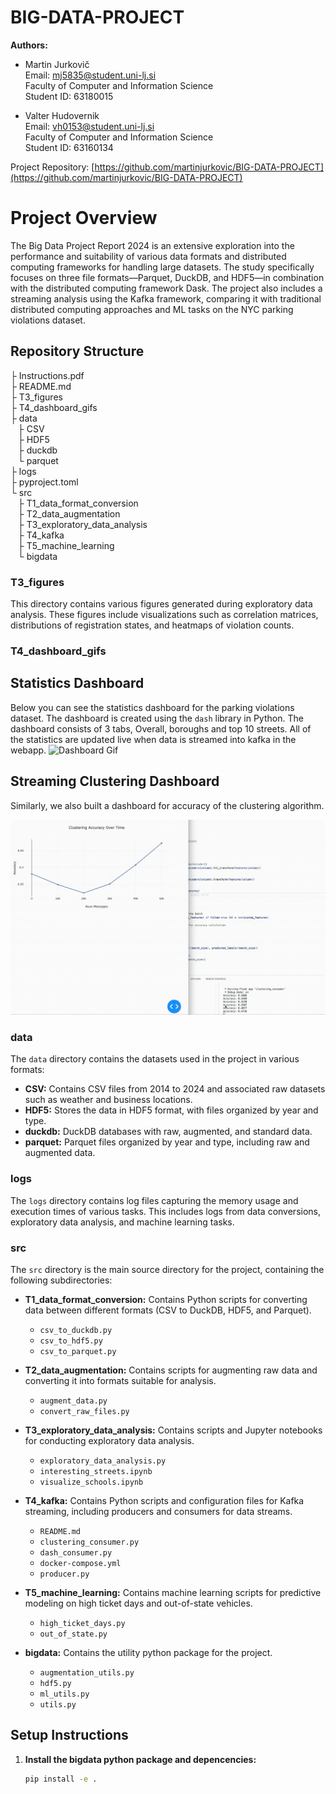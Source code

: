 # BIG-DATA-PROJECT
**Authors:**
- Martin Jurkovič  
Email: mj5835@student.uni-lj.si  
Faculty of Computer and Information Science  
Student ID: 63180015  

- Valter Hudovernik  
Email: vh0153@student.uni-lj.si  
Faculty of Computer and Information Science  
Student ID: 63160134  

Project Repository:
[https://github.com/martinjurkovic/BIG-DATA-PROJECT](https://github.com/martinjurkovic/BIG-DATA-PROJECT)


# Project Overview

The Big Data Project Report 2024 is an extensive exploration into the performance and suitability of various data formats and distributed computing frameworks for handling large datasets. The study specifically focuses on three file formats—Parquet, DuckDB, and HDF5—in combination with the distributed computing framework Dask. The project also includes a streaming analysis using the Kafka framework, comparing it with traditional distributed computing approaches and ML tasks on the NYC parking violations dataset.

## Repository Structure

├ Instructions.pdf  
├ README.md  
├ T3_figures  
├ T4_dashboard_gifs  
├ data  
   ├ CSV  
   ├ HDF5  
   ├ duckdb  
   └ parquet  
├ logs  
├ pyproject.toml  
└ src  
   ├ T1_data_format_conversion  
   ├ T2_data_augmentation  
   ├ T3_exploratory_data_analysis  
   ├ T4_kafka  
   ├ T5_machine_learning  
   └ bigdata  

### T3_figures

This directory contains various figures generated during exploratory data analysis. These figures include visualizations such as correlation matrices, distributions of registration states, and heatmaps of violation counts.

### T4_dashboard_gifs

## Statistics Dashboard
Below you can see the statistics dashboard for the parking violations dataset. The dashboard is created using the `dash` library in Python. The dashboard consists of 3 tabs, Overall, boroughs and top 10 streets. All of the statistics are updated live when data is streamed into kafka in the webapp.
![Dashboard Gif](https://github.com/martinjurkovic/BIG-DATA-PROJECT/blob/main/T4_dashboard_gifs/statistics.gif)

## Streaming Clustering Dashboard
Similarly, we also built a dashboard for accuracy of the clustering algorithm.

![Clustering gif](https://github.com/martinjurkovic/BIG-DATA-PROJECT/blob/main/T4_dashboard_gifs/accuracy.gif)


### data

The `data` directory contains the datasets used in the project in various formats:

- **CSV:** Contains CSV files from 2014 to 2024 and associated raw datasets such as weather and business locations.
- **HDF5:** Stores the data in HDF5 format, with files organized by year and type.
- **duckdb:** DuckDB databases with raw, augmented, and standard data.
- **parquet:** Parquet files organized by year and type, including raw and augmented data.

### logs

The `logs` directory contains log files capturing the memory usage and execution times of various tasks. This includes logs from data conversions, exploratory data analysis, and machine learning tasks.

### src

The `src` directory is the main source directory for the project, containing the following subdirectories:

- **T1_data_format_conversion:** Contains Python scripts for converting data between different formats (CSV to DuckDB, HDF5, and Parquet).
  - `csv_to_duckdb.py`
  - `csv_to_hdf5.py`
  - `csv_to_parquet.py`
  
- **T2_data_augmentation:** Contains scripts for augmenting raw data and converting it into formats suitable for analysis.
  - `augment_data.py`
  - `convert_raw_files.py`

- **T3_exploratory_data_analysis:** Contains scripts and Jupyter notebooks for conducting exploratory data analysis.
  - `exploratory_data_analysis.py`
  - `interesting_streets.ipynb`
  - `visualize_schools.ipynb`

- **T4_kafka:** Contains Python scripts and configuration files for Kafka streaming, including producers and consumers for data streams.
  - `README.md`
  - `clustering_consumer.py`
  - `dash_consumer.py`
  - `docker-compose.yml`
  - `producer.py`
  
- **T5_machine_learning:** Contains machine learning scripts for predictive modeling on high ticket days and out-of-state vehicles.
  - `high_ticket_days.py`
  - `out_of_state.py`

- **bigdata:** Contains the utility python package for the project.
  - `augmentation_utils.py`
  - `hdf5.py`
  - `ml_utils.py`
  - `utils.py`

## Setup Instructions

1. **Install the bigdata python package and depencencies:**
   ```bash
   pip install -e .
   ```



